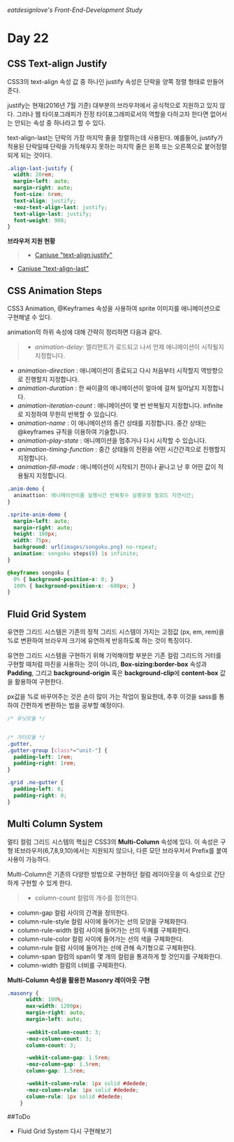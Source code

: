 ###### eatdesignlove's Front-End-Development Study 

# Day 22

## CSS Text-align Justify
CSS3의 text-align 속성 값 중 하나인 justify 속성은 단락을 양쪽 정렬 형태로 만들어준다.

justify는 현재(2016년 7월 기준) 대부분의 브라우저에서 공식적으로 지원하고 있지 않다. 그러나 웹 타이포그래피가 진정 타이포그래피로서의 역할을 다하고자 한다면 없어서는 안되는 속성 중 하나라고 할 수 있다.

text-align-last는 단락의 가장 마지막 줄을 정렬하는데 사용된다. 예를들어, justify가 적용된 단락일때 단락을 가득채우지 못하는 마지막 줄은 왼쪽 또는 오른쪽으로 붙어정렬되게 되는 것이다.

```css 
.align-last-justify {
  width: 20rem;
  margin-left: auto;
  margin-right: auto;
  font-size: 6rem;
  text-align: justify;
  -moz-text-align-last: justify;
  text-align-last: justify;
  font-weight: 900;
}
```

**브라우저 지원 현황**
>- [Caniuse "text-align:justify"](http://caniuse.com/#search=justify)
- [Caniuse "text-align-last"](http://caniuse.com/#search=text-align-last)

## CSS Animation Steps
CSS3 Animation, @Keyframes 속성을 사용하여 sprite 이미지를 애니메이션으로 구현해낼 수 있다. 

animation의 하위 속성에 대해 간략히 정리하면 다음과 같다.

>- *animation-delay*: 엘리먼트가 로드되고 나서 언제 애니메이션이 시작될지 지정합니다.
- *animation-direction* : 애니메이션이 종료되고 다시 처음부터 시작할지 역방향으로 진행할지 지정합니다.
- *animation-duration* : 한 싸이클의 애니메이션이 얼마에 걸쳐 일어날지 지정합니다.
- *animation-iteration-count* : 애니메이션이 몇 번 반복될지 지정합니다. infinite로 지정하여 무한히 반복할 수 있습니다.
- *animation-name* : 이 애니메이션의 중간 상태를 지정합니다. 중간 상태는  @keyframes 규칙을 이용하여 기술합니다.
- *animation-play-state* : 애니메이션을 멈추거나 다시 시작할 수 있습니다.
- *animation-timing-function* : 중간 상태들의 전환을 어떤 시간간격으로 진행할지 지정합니다.
- *animation-fill-mode* : 애니메이션이 시작되기 전이나 끝나고 난 후 어떤 값이 적용될지 지정합니다.

```css
.anim-demo {
  animattion: 애니메이션이름 실행시간 반복횟수 실행유형 필모드 지연시간;
}
```

```css
.sprite-anim-demo {
  margin-left: auto;
  margin-right: auto;
  height: 100px;
  width: 75px;
  background: url(images/songoku.png) no-repeat;
  animation: songoku steps(8) 1s infinite;
}

@keyframes songoku {
  0% { background-position-x: 0; }
  100% { background-position-x: -600px; }
}
```


## Fluid Grid System
유연한 그리드 시스템은 기존의 정적 그리드 시스템이 가지는 고정값 (px, em, rem)을 %로 변환하여 브라우저 크기에 유연하게 반응하도록 하는 것이 특징이다. 

유연한 그리드 시스템을 구현하기 위해 기억해야할 부분은 기존 컬럼 그리드의 거터를 구현할 때처럼 마진을 사용하는 것이 아니라, **Box-sizing:border-box** 속성과 **Padding**, 그리고 **background-origin** 혹은 **background-clip**에 **content-box** 값을 활용하여 구현한다.


px값을 %로 바꾸어주는 것은 손이 많이 가는 작업이 필요한데, 추후 이것을 sass를 통하여 간편하게 변환하는 법을 공부할 예정이다.

```css
/* 유닛모듈 */


/* 거터모듈 */
.gutter,
.gutter-group [class*="unit-"] {
  padding-left: 1rem;
  padding-right: 1rem;
}

.grid .no-gutter {
  padding-left: 0;
  padding-right: 0;
}

```



## Multi Column System
멀티 컬럼 그리드 시스템의 핵심은 CSS3의 **Multi-Column** 속성에 있다. 이 속성은 구형 IE브라우저(6,7,8,9,10)에서는 지원되지 않으나, 다른 모던 브라우저서 Prefix를 붙여 사용이 가능하다. 

Multi-Column은 기존의 다양한 방법으로 구현하던 컬럼 레이아웃을 이 속성으로 간단하게 구현할 수 있게 한다.

>- column-count 컬럼의 개수를 정의한다.
- column-gap 컬럼 사이의 간격을 정의한다.
- column-rule-style 컬럼 사이에 들어가는 선의 모양을 구체화한다.
- column-rule-width 컬럼 사이에 들어가는 선의 두께를 구체화한다.
- column-rule-color 컬럼 사이에 들어가는 선의 색을 구체화한다.
- column-rule 컬럼 사이에 들어가는 선에 관해 속기형으로 구체화한다.
- column-span 컬럼의 span이 몇 개의 컬럼을 통과하게 할 것인지를 구체화한다. 
- column-width 컬럼의 너비를 구체화한다.


**Multi-Column 속성을 활용한 Masonry 레이아웃 구현**
```css
.masonry {
      width: 100%;
      max-width: 1200px;
      margin-right: auto;
      margin-left: auto;
      
      -webkit-column-count: 3;
      -moz-column-count: 3;
      column-count: 3;

      -webkit-column-gap: 1.5rem;
      -moz-column-gap: 1.5rem;
      column-gap: 1.5rem;      

      -webkit-column-rule: 1px solid #dedede;
      -moz-column-rule: 1px solid #dedede;
      column-rule: 1px solid #dedede;
    }

```

##ToDo
- Fluid Grid System 다시 구현해보기
